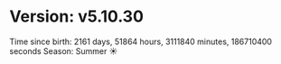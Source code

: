 # Version: v5.10.30
Time since birth: 2161 days, 51864 hours, 3111840 minutes, 186710400 seconds
Season: Summer ☀️
